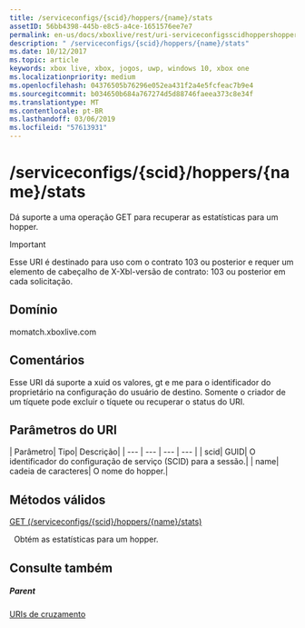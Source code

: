 ```yaml
---
title: /serviceconfigs/{scid}/hoppers/{name}/stats
assetID: 56bb4398-445b-e8c5-a4ce-1651576ee7e7
permalink: en-us/docs/xboxlive/rest/uri-serviceconfigsscidhoppershoppernamestats.html
description: " /serviceconfigs/{scid}/hoppers/{name}/stats"
ms.date: 10/12/2017
ms.topic: article
keywords: xbox live, xbox, jogos, uwp, windows 10, xbox one
ms.localizationpriority: medium
ms.openlocfilehash: 04376505b76296e052ea431f2a4e5fcfeac7b9e4
ms.sourcegitcommit: b034650b684a767274d5d88746faeea373c8e34f
ms.translationtype: MT
ms.contentlocale: pt-BR
ms.lasthandoff: 03/06/2019
ms.locfileid: "57613931"
---
```

# <a name="serviceconfigsscidhoppersnamestats"></a>/serviceconfigs/{scid}/hoppers/{name}/stats

Dá suporte a uma operação GET para recuperar as estatísticas para um hopper.

> [!IMPORTANT]
> Esse URI é destinado para uso com o contrato 103 ou posterior e requer um elemento de cabeçalho de X-Xbl-versão de contrato: 103 ou posterior em cada solicitação.

<a id="ID4ER"></a>


## <a name="domain"></a>Domínio
momatch.xboxlive.com  
<a id="ID4EW"></a>


## <a name="remarks"></a>Comentários
Esse URI dá suporte a xuid os valores, gt e me para o identificador do proprietário na configuração do usuário de destino. Somente o criador de um tíquete pode excluir o tíquete ou recuperar o status do URI.  
<a id="ID4E6"></a>


## <a name="uri-parameters"></a>Parâmetros do URI

| Parâmetro| Tipo| Descrição|
| --- | --- | --- | --- |
| scid| GUID| O identificador do configuração de serviço (SCID) para a sessão.|
| name| cadeia de caracteres| O nome do hopper.|

<a id="ID4EEC"></a>


## <a name="valid-methods"></a>Métodos válidos

[GET (/serviceconfigs/{scid}/hoppers/{name}/stats)](uri-serviceconfigsscidhoppershoppernamestatsget.md)

&nbsp;&nbsp;Obtém as estatísticas para um hopper.

<a id="ID4EQC"></a>


## <a name="see-also"></a>Consulte também

<a id="ID4ESC"></a>


##### <a name="parent"></a>Parent  

[URIs de cruzamento](atoc-reference-matchtickets.md)
